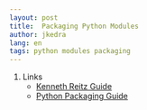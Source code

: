 ```yaml
---
layout: post
title:  Packaging Python Modules
author: jkedra
lang: en
tags: python modules packaging
---
```


1. Links
    * [Kenneth Reitz Guide](http://docs.python-guide.org/en/latest/shipping/packaging/)
    * [Python Packaging Guide](https://python-packaging-user-guide.readthedocs.io/)


